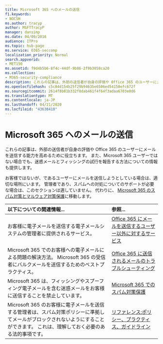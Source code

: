 ```yaml
---
title: Microsoft 365 へのメールの送信
f1.keywords:
- NOCSH
ms.author: tracyp
author: MSFTTracyP
manager: dansimp
ms.date: 04/09/2016
audience: ITPro
ms.topic: hub-page
ms.service: O365-seccomp
localization_priority: Normal
search.appverid:
- MET150
ms.assetid: f9d4b5b6-8f4c-44df-9b06-2f9b3058ca20
ms.collection:
- M365-security-compliance
description: これらの記事は、外部の送信者が自身の評価や Office 365 のユーザーにメールを送信する能力を高めるために役立ちます。 また、Microsoft 365 ユーザーではない場合でも、迷惑メールとフィッシングの試行を報告する方法についての情報も提供します。
ms.openlocfilehash: c5c84d154b25f29b94635e6506ed54158efc672f
ms.sourcegitcommit: 2614f8b81b332f8dab461f4f64f3adaa6703e0d6
ms.translationtype: MT
ms.contentlocale: ja-JP
ms.lasthandoff: 04/21/2020
ms.locfileid: "43638418"
---
```

# <a name="sending-mail-to-microsoft-365"></a>Microsoft 365 へのメールの送信

これらの記事は、外部の送信者が自身の評価や Office 365 のユーザーにメールを送信する能力を高めるために役立ちます。 また、Microsoft 365 ユーザーではない場合でも、迷惑メールとフィッシングの試行を報告する方法についての情報も提供します。

お客様ではないが、であるユーザーにメールを送信しようとしている場合は、適切な場所にいます。 管理者であり、スパムへの対処についてのサポートが必要な場合は、このセクションは適していません。 代わりに、 [Microsoft 365 のスパム対策とマルウェア対策保護](anti-spam-and-anti-malware-protection.md)に移動します。

|**以下についての関連情報...**|**参照...**|
|:-----|:-----|
|お客様に電子メールを送信する電子メールシステムの管理者に提供されるサービス。|[Office 365 にメールを送信するユーザー以外に対するサービス](services-for-non-customers.md)|
|Microsoft 365 でのお客様への電子メールによる問題の解決方法。 Microsoft 365 の受信者にバルクメールを送信するためのベストプラクティス。|[Office 365 に送信されるメールのトラブルシューティング](troubleshooting-mail-sent-to-office-365.md)|
|Microsoft 365 は、フィッシングやスプーフィング電子メールを含む迷惑メールをお客様に送信することを禁止しています。|[Microsoft 365 でのスパム対策保護](anti-spam-protection.md)|
|Microsoft 365 のお客様に電子メールを送信する管理者は、スパム対策ポリシーに準拠してメールがブロックされないようにすることができます。 これは、理解しておく必要のある法的事項です。|[リファレンス:ポリシー、プラクティス、ガイドライン](reference-policies-practices-and-guidelines.md)|
